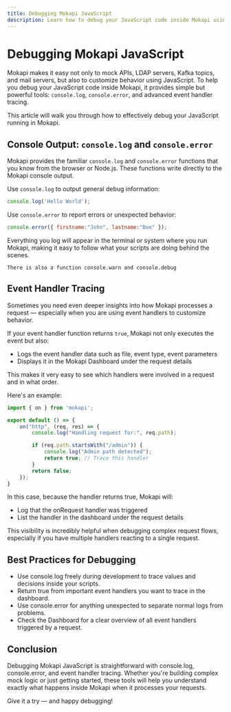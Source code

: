 ```yaml
---
title: Debugging Mokapi JavaScript
description: Learn how to debug your JavaScript code inside Mokapi using console.log, console.error, and event handler tracing.
---
```


# Debugging Mokapi JavaScript

Mokapi makes it easy not only to mock APIs, LDAP servers, Kafka topics, and mail servers, but also to 
customize behavior using JavaScript. To help you debug your JavaScript code inside Mokapi, it provides
simple but powerful tools: `console.log`, `console.error`, and advanced event handler tracing.

This article will walk you through how to effectively debug your JavaScript running in Mokapi.

## Console Output: `console.log` and `console.error`

Mokapi provides the familiar `console.log` and `console.error` functions that you know from the browser or Node.js. 
These functions write directly to the Mokapi console output.

Use `console.log` to output general debug information:
```javascript
console.log('Hello World');
```

Use `console.error` to report errors or unexpected behavior:
```javascript
console.error({ firstname:"John", lastname:"Doe" });
```

Everything you log will appear in the terminal or system where you run Mokapi, making 
it easy to follow what your scripts are doing behind the scenes.

``` box=tip
There is also a function console.warn and console.debug
```

## Event Handler Tracing

Sometimes you need even deeper insights into how Mokapi processes a request — especially when you 
are using event handlers to customize behavior.

If your event handler function returns `true`, Mokapi not only executes the event but also:

- Logs the event handler data such as file, event type, event parameters 
- Displays it in the Mokapi Dashboard under the request details

This makes it very easy to see which handlers were involved in a request and in what order.

Here's an example:
```javascript
import { on } from 'mokapi';

export default () => {
    on("http", (req, res) => {
        console.log("Handling request for:", req.path);

        if (req.path.startsWith("/admin")) {
            console.log("Admin path detected");
            return true; // Trace this handler
        }
        return false;
    });
}
```

In this case, because the handler returns true, Mokapi will:

- Log that the onRequest handler was triggered 
- List the handler in the dashboard under the request details

This visibility is incredibly helpful when debugging complex request flows, especially if you have 
multiple handlers reacting to a single request.

## Best Practices for Debugging

- Use console.log freely during development to trace values and decisions inside your scripts. 
- Return true from important event handlers you want to trace in the dashboard. 
- Use console.error for anything unexpected to separate normal logs from problems. 
- Check the Dashboard for a clear overview of all event handlers triggered by a request.

## Conclusion

Debugging Mokapi JavaScript is straightforward with console.log, console.error, and event handler 
tracing. Whether you're building complex mock logic or just getting started, these tools will help you 
understand exactly what happens inside Mokapi when it processes your requests.

Give it a try — and happy debugging!